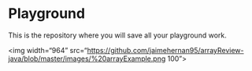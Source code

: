 # Playground
This is the repository where you will save all your playground work.


<img width=“964”  src=“https://github.com/jaimehernan95/arrayReview-java/blob/master/images/%20arrayExample.png 100”>
